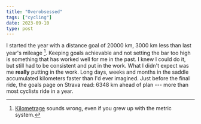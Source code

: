 ```yaml
---
title: "Overobsessed"
tags: ["cycling"]
date: 2023-09-10
type: post
---
```

I started the year with a distance goal of 20000 km, 3000 km less than last year's mileage [^1]. Keeping goals achievable and not setting the bar too high is something that has worked well for me in the past. I knew I could do it, but still had to be consistent and put in the work. What I didn't expect was me **really** putting in the work. Long days, weeks and months in the saddle accumulated kilometers faster than I'd ever imagined. Just before the final ride, the goals page on Strava read: 6348 km ahead of plan --- more than most cyclists ride in a year.

[^1]: [Kilometrage](https://en.wiktionary.org/wiki/kilometrage) sounds wrong, even if you grew up with the metric system.
